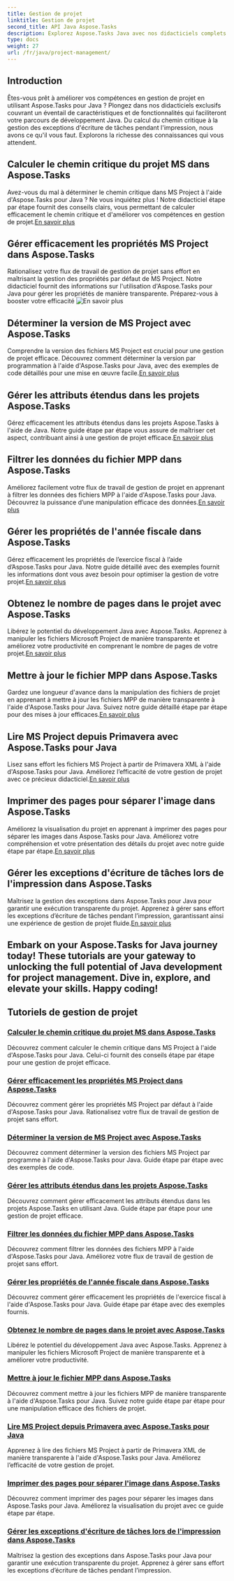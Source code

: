 ```yaml
---
title: Gestion de projet
linktitle: Gestion de projet
second_title: API Java Aspose.Tasks
description: Explorez Aspose.Tasks Java avec nos didacticiels complets de gestion de projet. Des calculs du chemin critique aux propriétés de l’année fiscale, rationalisez votre flux de travail.
type: docs
weight: 27
url: /fr/java/project-management/
---
```

## Introduction

Êtes-vous prêt à améliorer vos compétences en gestion de projet en utilisant Aspose.Tasks pour Java ? Plongez dans nos didacticiels exclusifs couvrant un éventail de caractéristiques et de fonctionnalités qui faciliteront votre parcours de développement Java. Du calcul du chemin critique à la gestion des exceptions d'écriture de tâches pendant l'impression, nous avons ce qu'il vous faut. Explorons la richesse des connaissances qui vous attendent.

## Calculer le chemin critique du projet MS dans Aspose.Tasks
 Avez-vous du mal à déterminer le chemin critique dans MS Project à l'aide d'Aspose.Tasks pour Java ? Ne vous inquiétez plus ! Notre didacticiel étape par étape fournit des conseils clairs, vous permettant de calculer efficacement le chemin critique et d'améliorer vos compétences en gestion de projet.[En savoir plus](./critical-path/)

## Gérer efficacement les propriétés MS Project dans Aspose.Tasks
Rationalisez votre flux de travail de gestion de projet sans effort en maîtrisant la gestion des propriétés par défaut de MS Project. Notre didacticiel fournit des informations sur l'utilisation d'Aspose.Tasks pour Java pour gérer les propriétés de manière transparente. Préparez-vous à booster votre efficacité ![En savoir plus](./default-properties/)

## Déterminer la version de MS Project avec Aspose.Tasks
 Comprendre la version des fichiers MS Project est crucial pour une gestion de projet efficace. Découvrez comment déterminer la version par programmation à l'aide d'Aspose.Tasks pour Java, avec des exemples de code détaillés pour une mise en œuvre facile.[En savoir plus](./determine-version/)

## Gérer les attributs étendus dans les projets Aspose.Tasks
 Gérez efficacement les attributs étendus dans les projets Aspose.Tasks à l'aide de Java. Notre guide étape par étape vous assure de maîtriser cet aspect, contribuant ainsi à une gestion de projet efficace.[En savoir plus](./extended-attributes/)

## Filtrer les données du fichier MPP dans Aspose.Tasks
 Améliorez facilement votre flux de travail de gestion de projet en apprenant à filtrer les données des fichiers MPP à l'aide d'Aspose.Tasks pour Java. Découvrez la puissance d’une manipulation efficace des données.[En savoir plus](./filter-data/)

## Gérer les propriétés de l'année fiscale dans Aspose.Tasks
 Gérez efficacement les propriétés de l’exercice fiscal à l’aide d’Aspose.Tasks pour Java. Notre guide détaillé avec des exemples fournit les informations dont vous avez besoin pour optimiser la gestion de votre projet.[En savoir plus](./fiscal-year-properties/)

## Obtenez le nombre de pages dans le projet avec Aspose.Tasks
 Libérez le potentiel du développement Java avec Aspose.Tasks. Apprenez à manipuler les fichiers Microsoft Project de manière transparente et améliorez votre productivité en comprenant le nombre de pages de votre projet.[En savoir plus](./number-of-pages/)

## Mettre à jour le fichier MPP dans Aspose.Tasks
 Gardez une longueur d'avance dans la manipulation des fichiers de projet en apprenant à mettre à jour les fichiers MPP de manière transparente à l'aide d'Aspose.Tasks pour Java. Suivez notre guide détaillé étape par étape pour des mises à jour efficaces.[En savoir plus](./update-mpp/)

## Lire MS Project depuis Primavera avec Aspose.Tasks pour Java
 Lisez sans effort les fichiers MS Project à partir de Primavera XML à l'aide d'Aspose.Tasks pour Java. Améliorez l’efficacité de votre gestion de projet avec ce précieux didacticiel.[En savoir plus](./read-primavera/)

## Imprimer des pages pour séparer l'image dans Aspose.Tasks
Améliorez la visualisation du projet en apprenant à imprimer des pages pour séparer les images dans Aspose.Tasks pour Java. Améliorez votre compréhension et votre présentation des détails du projet avec notre guide étape par étape.[En savoir plus](./print-pages/)

## Gérer les exceptions d'écriture de tâches lors de l'impression dans Aspose.Tasks
 Maîtrisez la gestion des exceptions dans Aspose.Tasks pour Java pour garantir une exécution transparente du projet. Apprenez à gérer sans effort les exceptions d’écriture de tâches pendant l’impression, garantissant ainsi une expérience de gestion de projet fluide.[En savoir plus](./print-task-exceptions/)

Embark on your Aspose.Tasks for Java journey today! These tutorials are your gateway to unlocking the full potential of Java development for project management. Dive in, explore, and elevate your skills. Happy coding!
---
## Tutoriels de gestion de projet
### [Calculer le chemin critique du projet MS dans Aspose.Tasks](./critical-path/)
Découvrez comment calculer le chemin critique dans MS Project à l'aide d'Aspose.Tasks pour Java. Celui-ci fournit des conseils étape par étape pour une gestion de projet efficace.
### [Gérer efficacement les propriétés MS Project dans Aspose.Tasks](./default-properties/)
Découvrez comment gérer les propriétés MS Project par défaut à l'aide d'Aspose.Tasks pour Java. Rationalisez votre flux de travail de gestion de projet sans effort.
### [Déterminer la version de MS Project avec Aspose.Tasks](./determine-version/)
Découvrez comment déterminer la version des fichiers MS Project par programme à l'aide d'Aspose.Tasks pour Java. Guide étape par étape avec des exemples de code.
### [Gérer les attributs étendus dans les projets Aspose.Tasks](./extended-attributes/)
Découvrez comment gérer efficacement les attributs étendus dans les projets Aspose.Tasks en utilisant Java. Guide étape par étape pour une gestion de projet efficace.
### [Filtrer les données du fichier MPP dans Aspose.Tasks](./filter-data/)
Découvrez comment filtrer les données des fichiers MPP à l'aide d'Aspose.Tasks pour Java. Améliorez votre flux de travail de gestion de projet sans effort.
### [Gérer les propriétés de l'année fiscale dans Aspose.Tasks](./fiscal-year-properties/)
Découvrez comment gérer efficacement les propriétés de l'exercice fiscal à l'aide d'Aspose.Tasks pour Java. Guide étape par étape avec des exemples fournis.
### [Obtenez le nombre de pages dans le projet avec Aspose.Tasks](./number-of-pages/)
Libérez le potentiel du développement Java avec Aspose.Tasks. Apprenez à manipuler les fichiers Microsoft Project de manière transparente et à améliorer votre productivité.
### [Mettre à jour le fichier MPP dans Aspose.Tasks](./update-mpp/)
Découvrez comment mettre à jour les fichiers MPP de manière transparente à l'aide d'Aspose.Tasks pour Java. Suivez notre guide étape par étape pour une manipulation efficace des fichiers de projet.
### [Lire MS Project depuis Primavera avec Aspose.Tasks pour Java](./read-primavera/)
Apprenez à lire des fichiers MS Project à partir de Primavera XML de manière transparente à l'aide d'Aspose.Tasks pour Java. Améliorez l’efficacité de votre gestion de projet.
### [Imprimer des pages pour séparer l'image dans Aspose.Tasks](./print-pages/)
Découvrez comment imprimer des pages pour séparer les images dans Aspose.Tasks pour Java. Améliorez la visualisation du projet avec ce guide étape par étape.
### [Gérer les exceptions d'écriture de tâches lors de l'impression dans Aspose.Tasks](./print-task-exceptions/)
Maîtrisez la gestion des exceptions dans Aspose.Tasks pour Java pour garantir une exécution transparente du projet. Apprenez à gérer sans effort les exceptions d’écriture de tâches pendant l’impression.